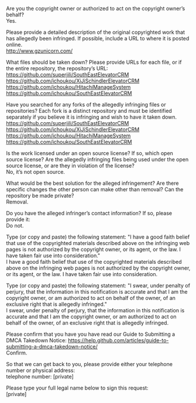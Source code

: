 Are you the copyright owner or authorized to act on the copyright owner’s behalf?   
Yes.  
  
Please provide a detailed description of the original copyrighted work that has allegedly been infringed. If possible, include a URL to where it is posted online.   
http://www.gzunicorn.com/  
  
What files should be taken down? Please provide URLs for each file, or if the entire repository, the repository’s URL:   
https://github.com/superjili/SouthEastElevatorCRM   
https://github.com/ichoukou/XiJiSchindlerElevatorCRM   
https://github.com/ichoukou/HitachiManageSystem   
https://github.com/ichoukou/SouthEastElevatorCRM  
  
Have you searched for any forks of the allegedly infringing files or repositories? Each fork is a distinct repository and must be identified separately if you believe it is infringing and wish to have it taken down.   
https://github.com/superjili/SouthEastElevatorCRM   
https://github.com/ichoukou/XiJiSchindlerElevatorCRM   
https://github.com/ichoukou/HitachiManageSystem   
https://github.com/ichoukou/SouthEastElevatorCRM  
  
Is the work licensed under an open source license? If so, which open source license? Are the allegedly infringing files being used under the open source license, or are they in violation of the license?   
No, it’s not open source.  
  
What would be the best solution for the alleged infringement? Are there specific changes the other person can make other than removal? Can the repository be made private?   
Removal.  
  
Do you have the alleged infringer’s contact information? If so, please provide it:   
Do not.  
  
Type (or copy and paste) the following statement: "I have a good faith belief that use of the copyrighted materials described above on the infringing web pages is not authorized by the copyright owner, or its agent, or the law. I have taken fair use into consideration."   
I have a good faith belief that use of the copyrighted materials described above on the infringing web pages is not authorized by the copyright owner, or its agent, or the law. I have taken fair use into consideration.  
  
Type (or copy and paste) the following statement: "I swear, under penalty of perjury, that the information in this notification is accurate and that I am the copyright owner, or am authorized to act on behalf of the owner, of an exclusive right that is allegedly infringed."   
I swear, under penalty of perjury, that the information in this notification is accurate and that I am the copyright owner, or am authorized to act on behalf of the owner, of an exclusive right that is allegedly infringed.  
  
Please confirm that you have you have read our Guide to Submitting a DMCA Takedown Notice: https://help.github.com/articles/guide-to-submitting-a-dmca-takedown-notice/   
Confirm.  
  
So that we can get back to you, please provide either your telephone number or physical address:   
telephone number: [private]  
  
Please type your full legal name below to sign this request:   
[private]  
